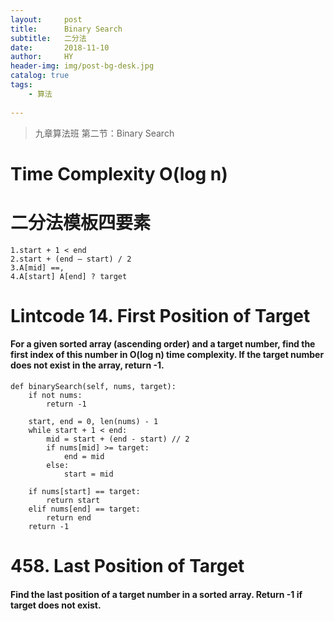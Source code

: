 ```yaml
---
layout:     post
title:      Binary Search
subtitle:   二分法
date:       2018-11-10
author:     HY
header-img: img/post-bg-desk.jpg
catalog: true
tags:
    - 算法
    
---
```


>九章算法班 第二节：Binary Search

# Time Complexity O(log n) 

# 二分法模板四要素
    1.start + 1 < end
    2.start + (end – start) / 2
    3.A[mid] ==,
    4.A[start] A[end] ? target

# Lintcode 14. First Position of Target
#### For a given sorted array (ascending order) and a target number, find the first index of this number in O(log n) time complexity. If the target number does not exist in the array, return -1.
    def binarySearch(self, nums, target):
        if not nums:
            return -1

        start, end = 0, len(nums) - 1
        while start + 1 < end:
            mid = start + (end - start) // 2
            if nums[mid] >= target:
                end = mid
            else:
                start = mid

        if nums[start] == target:
            return start
        elif nums[end] == target:
            return end
        return -1
       
# 458. Last Position of Target
#### Find the last position of a target number in a sorted array. Return -1 if target does not exist.
